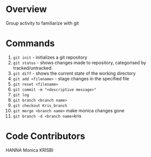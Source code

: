 # Overview

Group activity to familiarize with git

# Commands

1. `git init` - initializes a git repository
2. `git status` - shows changes made to repository, categorised by tracked/untracked.
3. `git diff` - shows the current state of the working directory
4. `git add <filename>` - stage changes in the specified file
5. `git reset <filename>`
6. `git commit -m "<descriptive message>"`
7. `git log`
8. `git branch <branch name>`
9. `git checkout Kris_branch`
10. `git merge <branch name>` make monica changes gone
11. `git branch -d <branch name>`kris

# Code Contributors

HANNA
Monica
KRISBI
